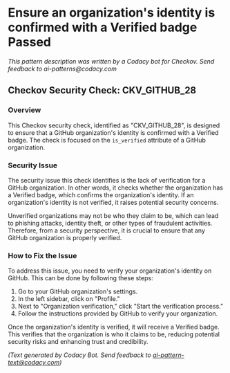 # Ensure an organization's identity is confirmed with a Verified badge Passed

_This pattern description was written by a Codacy bot for Checkov. Send feedback to ai-patterns@codacy.com_

## Checkov Security Check: CKV_GITHUB_28

### Overview
This Checkov security check, identified as "CKV_GITHUB_28", is designed to ensure that a GitHub organization's identity is confirmed with a Verified badge. The check is focused on the `is_verified` attribute of a GitHub organization.

### Security Issue
The security issue this check identifies is the lack of verification for a GitHub organization. In other words, it checks whether the organization has a Verified badge, which confirms the organization's identity. If an organization's identity is not verified, it raises potential security concerns. 

Unverified organizations may not be who they claim to be, which can lead to phishing attacks, identity theft, or other types of fraudulent activities. Therefore, from a security perspective, it is crucial to ensure that any GitHub organization is properly verified.

### How to Fix the Issue
To address this issue, you need to verify your organization's identity on GitHub. This can be done by following these steps:

1. Go to your GitHub organization's settings.
2. In the left sidebar, click on "Profile."
3. Next to "Organization verification," click "Start the verification process."
4. Follow the instructions provided by GitHub to verify your organization.

Once the organization's identity is verified, it will receive a Verified badge. This verifies that the organization is who it claims to be, reducing potential security risks and enhancing trust and credibility.

_(Text generated by Codacy Bot. Send feedback to ai-pattern-text@codacy.com)_
